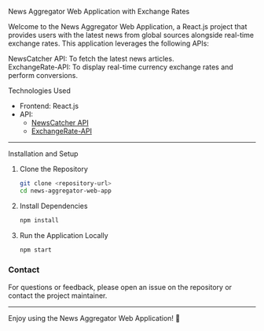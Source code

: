 News Aggregator Web Application with Exchange Rates  

Welcome to the News Aggregator Web Application, a React.js project that provides users with the latest news from global sources alongside real-time exchange rates. This application leverages the following APIs:  


NewsCatcher API: To fetch the latest news articles.  
ExchangeRate-API: To display real-time currency exchange rates and perform conversions.


Technologies Used  
- Frontend: React.js
- API:  
  - [NewsCatcher API](https://www.newscatcherapi.com/)  
  - [ExchangeRate-API](https://www.exchangerate-api.com/)  

---

Installation and Setup  

1. Clone the Repository 
   ```bash
   git clone <repository-url>
   cd news-aggregator-web-app
   ```

2. Install Dependencies  
   ```bash
   npm install
   ```

4. Run the Application Locally
   ```bash
   npm start
   ```

### Contact  
For questions or feedback, please open an issue on the repository or contact the project maintainer.  

---

Enjoy using the News Aggregator Web Application! 🚀
